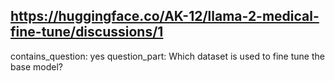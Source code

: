 ## https://huggingface.co/AK-12/llama-2-medical-fine-tune/discussions/1

contains_question: yes
question_part: Which dataset is used to fine tune the base model?